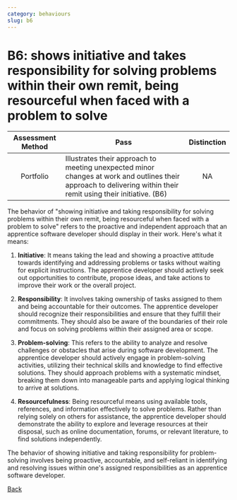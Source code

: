 ```yaml
---
category: behaviours
slug: b6
---
```


# B6: shows initiative and takes responsibility for solving problems within their own remit, being resourceful when faced with a problem to solve

<!-- prettier-ignore -->
| Assessment Method | Pass | Distinction |
| :---: | --- | :---: |
| Portfolio | Illustrates their approach to meeting unexpected minor changes at work and outlines their approach to delivering within their remit using their initiative. (B6) | NA |

The behavior of "showing initiative and taking responsibility for solving
problems within their own remit, being resourceful when faced with a problem to
solve" refers to the proactive and independent approach that an apprentice
software developer should display in their work. Here's what it means:

1. **Initiative**: It means taking the lead and showing a proactive attitude
   towards identifying and addressing problems or tasks without waiting for
   explicit instructions. The apprentice developer should actively seek out
   opportunities to contribute, propose ideas, and take actions to improve their
   work or the overall project.

2. **Responsibility**: It involves taking ownership of tasks assigned to them
   and being accountable for their outcomes. The apprentice developer should
   recognize their responsibilities and ensure that they fulfill their
   commitments. They should also be aware of the boundaries of their role and
   focus on solving problems within their assigned area or scope.

3. **Problem-solving**: This refers to the ability to analyze and resolve
   challenges or obstacles that arise during software development. The
   apprentice developer should actively engage in problem-solving activities,
   utilizing their technical skills and knowledge to find effective solutions.
   They should approach problems with a systematic mindset, breaking them down
   into manageable parts and applying logical thinking to arrive at solutions.

4. **Resourcefulness**: Being resourceful means using available tools,
   references, and information effectively to solve problems. Rather than
   relying solely on others for assistance, the apprentice developer should
   demonstrate the ability to explore and leverage resources at their disposal,
   such as online documentation, forums, or relevant literature, to find
   solutions independently.

The behavior of showing initiative and taking responsibility for problem-solving
involves being proactive, accountable, and self-reliant in identifying and
resolving issues within one's assigned responsibilities as an apprentice
software developer.

[Back](../README.md)
